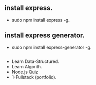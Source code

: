 ## install express.
* sudo npm install express -g.

## install express generator.
* sudo npm install express-generator -g.

##
* Learn Data-Structured.
* Learn Algorith.
* Node.js Quiz
* 1-Fullstack (portfolio).